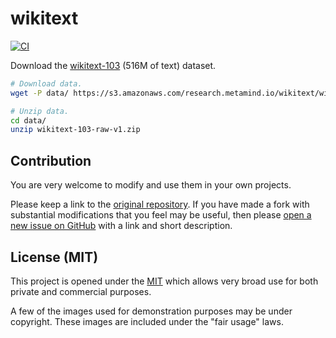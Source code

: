 <!--
 Copyright (c) 2023 Victor I. Afolabi

 This software is released under the MIT License.
 https://opensource.org/licenses/MIT
-->

# wikitext

[![CI](https://github.com/victor-iyi/wikitext/actions/workflows/ci.yml/badge.svg)](https://github.com/victor-iyi/wikitext/actions/workflows/ci.yml)

Download the [wikitext-103] (516M of text) dataset.

[wikitext-103]: https://blog.einstein.ai/the-wikitext-long-term-dependency-language-modeling-dataset/

```sh
# Download data.
wget -P data/ https://s3.amazonaws.com/research.metamind.io/wikitext/wikitext-103-raw-v1.zip

# Unzip data.
cd data/
unzip wikitext-103-raw-v1.zip
```

## Contribution

You are very welcome to modify and use them in your own projects.

Please keep a link to the [original repository]. If you have made a fork with
substantial modifications that you feel may be useful, then please [open a new
issue on GitHub][issues] with a link and short description.

## License (MIT)

This project is opened under the [MIT][license] which allows very
broad use for both private and commercial purposes.

A few of the images used for demonstration purposes may be under copyright.
These images are included under the "fair usage" laws.

[original repository]: https://github.com/victor-iyi/wikitext
[issues]: https://github.com/victor-iyi/wikitext/issues
[license]: ./LICENSE
